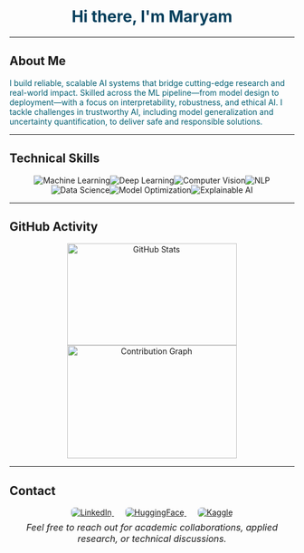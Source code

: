 <h1 align="center" style="color:#003f5c;">Hi there, I'm Maryam </h1>

---

## About Me

<p style="color:#005f73;">
I build reliable, scalable AI systems that bridge cutting-edge research and real-world impact. Skilled across the ML pipeline—from model design to deployment—with a focus on interpretability, robustness, and ethical AI. I tackle challenges in trustworthy AI, including model generalization and uncertainty quantification, to deliver safe and responsible solutions.
</p>

---
## Technical Skills

<p align="center">
  <img src="https://img.shields.io/badge/Machine%20Learning-003f5c?style=for-the-badge&logo=python&logoColor=white" alt="Machine Learning" />&#8203;
  <img src="https://img.shields.io/badge/Deep%20Learning-00707a?style=for-the-badge&logo=tensorflow&logoColor=white" alt="Deep Learning" />&#8203;
  <img src="https://img.shields.io/badge/Computer_Vision-004e64?style=for-the-badge&logo=opencv&logoColor=white" alt="Computer Vision" />&#8203;
  <img src="https://img.shields.io/badge/Natural%20Language%20Processing-005f73?style=for-the-badge&logo=googlecloud&logoColor=white" alt="NLP" />&#8203;
  <img src="https://img.shields.io/badge/Data%20Science-00707a?style=for-the-badge&logo=pandas&logoColor=white" alt="Data Science" />&#8203;
  <img src="https://img.shields.io/badge/Model%20Optimization-005f66?style=for-the-badge&logo=scikitlearn&logoColor=white" alt="Model Optimization" />&#8203;
  <img src="https://img.shields.io/badge/Explainable%20AI-003f5c?style=for-the-badge" alt="Explainable AI" />
</p>

---
## GitHub Activity

<p align="center">
  <img src="https://github-readme-stats.vercel.app/api?username=Maryousefi&show_icons=true&theme=dark&count_private=true&title_color=4ea8de&icon_color=72c3dc&text_color=a9d6e5" alt="GitHub Stats" width="300" height="180" />
  <img src="https://github-readme-activity-graph.vercel.app/graph?username=Maryousefi&theme=react" alt="Contribution Graph" width="300" height="200" />
</p>

---
## Contact

<p align="center" style="margin-bottom: 0.5rem;">
  <a href="https://www.linkedin.com/in/maryousefi" target="_blank" style="margin: 0 10px;">
    <img src="https://img.shields.io/badge/LinkedIn-0A66C2?style=for-the-badge&logo=linkedin&logoColor=white" alt="LinkedIn" style="border-radius: 6px;" />
  </a>
  <a href="https://huggingface.co/Maryousefi" target="_blank" style="margin: 0 10px;">
    <img src="https://img.shields.io/badge/HuggingFace-009eeb?style=for-the-badge&logo=huggingface&logoColor=white" alt="HuggingFace" style="border-radius: 6px;" />
  </a>
  <a href="https://www.kaggle.com/maryousefi/" target="_blank" style="margin: 0 10px;">
    <img src="https://img.shields.io/badge/Kaggle-20BEFF?style=for-the-badge&logo=kaggle&logoColor=white" alt="Kaggle" style="border-radius: 6px;" />
  </a>
</p>

<p align="center" style="margin-top: 0; font-style: italic; color: #1a1a1a; font-size: 1rem; max-width: 500px; margin-left: auto; margin-right: auto;">
  Feel free to reach out for academic collaborations, applied research, or technical discussions.
</p>
